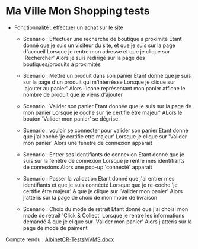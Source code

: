 
# Ma Ville Mon Shopping tests
- Fonctionnalité :  effectuer un achat sur le site

  - Scenario : Effectuer une recherche de boutique à proximité
      Etant donné que je suis un visiteur du site, et que je suis sur la page d'accueil
      Lorsque je rentre mon adresse et que je clique sur 'Rechercher'
      Alors je suis redirigé sur la page des boutiques/produits à proximités
      
  - Scenario : Mettre un produit dans son panier
      Etant donné que je suis sur la page d'un produit qui m'intérrèsse
      Lorsque je clique sur 'ajouter au panier'
      Alors l'icone représentant mon panier affiche le nombre de produit que je viens d'ajouter
      
  - Scenario : Valider son panier
      Etant donnée que je suis sur la page de mon panier 
      Lorsque je coche sur 'je certifie être majeur'
      ALors le bouton 'Valider mon panier' se dégrise.
      
      
  - Scenario : vouloir se connecter pour valider son panier
      Etant donné que j'ai coché 'je certifie etre majeur'
      Lorsque je clique sur 'Valider mon panier'
      Alors une fenetre de connexion apparait
      
  - Scenario : Entrer ses identifiants de connexion
      Etant donné que je suis sur la fenêtre de connexion
      Lorsque je rentre mes identifiants de connexions
      Alors une pop-up 'connecté' apparait
  
  - Scenario : Passer la validation
      Etant donné que j'ai entrer mes identifiants et que je suis connécté
      Lorsque que je re-coche  'je certifie être majeur' & que je clique sur 'Valider mon panier'
      Alors j'atteris sur la page de choix de mon mode de livraison
      
  - Scenario : Choix du mode de retrait
      Etant donné que j'ai choisi mon mode de retrait 'Click & Collect'
      Lorsque je rentre les informations demandé & que je clique sur 'Valider mon panier'
      Alors j'atteris sur la page de mode de paiment 

Compte rendu : [AlbinetCR-TestsMVMS.docx](https://github.com/Zerems/MVMStest/files/6406522/AlbinetCR-TestsMVMS.docx)
